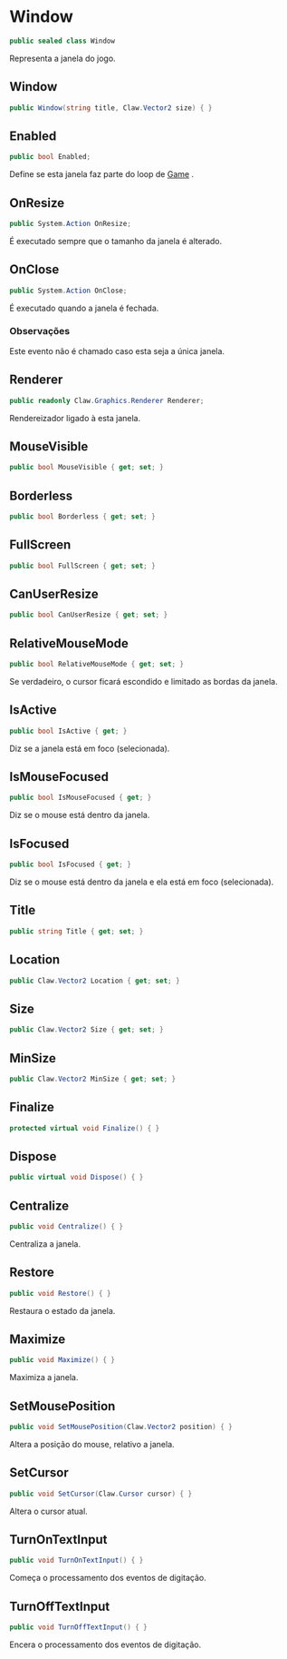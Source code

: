 # Window
```csharp
public sealed class Window
```
Representa a janela do jogo.<br />
## Window
```csharp
public Window(string title, Claw.Vector2 size) { }
```
## Enabled
```csharp
public bool Enabled;
```
Define se esta janela faz parte do loop de [Game](/api/Claw/Game.md#Game) .<br />
## OnResize
```csharp
public System.Action OnResize;
```
É executado sempre que o tamanho da janela é alterado.<br />
## OnClose
```csharp
public System.Action OnClose;
```
É executado quando a janela é fechada.<br />
### Observações
Este evento não é chamado caso esta seja a única janela.<br />
## Renderer
```csharp
public readonly Claw.Graphics.Renderer Renderer;
```
Rendereizador ligado à esta janela.<br />
## MouseVisible
```csharp
public bool MouseVisible { get; set; } 
```
## Borderless
```csharp
public bool Borderless { get; set; } 
```
## FullScreen
```csharp
public bool FullScreen { get; set; } 
```
## CanUserResize
```csharp
public bool CanUserResize { get; set; } 
```
## RelativeMouseMode
```csharp
public bool RelativeMouseMode { get; set; } 
```
Se verdadeiro, o cursor ficará escondido e limitado as bordas da janela.<br />
## IsActive
```csharp
public bool IsActive { get; } 
```
Diz se a janela está em foco (selecionada).<br />
## IsMouseFocused
```csharp
public bool IsMouseFocused { get; } 
```
Diz se o mouse está dentro da janela.<br />
## IsFocused
```csharp
public bool IsFocused { get; } 
```
Diz se o mouse está dentro da janela e ela está em foco (selecionada).<br />
## Title
```csharp
public string Title { get; set; } 
```
## Location
```csharp
public Claw.Vector2 Location { get; set; } 
```
## Size
```csharp
public Claw.Vector2 Size { get; set; } 
```
## MinSize
```csharp
public Claw.Vector2 MinSize { get; set; } 
```
## Finalize
```csharp
protected virtual void Finalize() { }
```
## Dispose
```csharp
public virtual void Dispose() { }
```
## Centralize
```csharp
public void Centralize() { }
```
Centraliza a janela.<br />
## Restore
```csharp
public void Restore() { }
```
Restaura o estado da janela.<br />
## Maximize
```csharp
public void Maximize() { }
```
Maximiza a janela.<br />
## SetMousePosition
```csharp
public void SetMousePosition(Claw.Vector2 position) { }
```
Altera a posição do mouse, relativo a janela.<br />
## SetCursor
```csharp
public void SetCursor(Claw.Cursor cursor) { }
```
Altera o cursor atual.<br />
## TurnOnTextInput
```csharp
public void TurnOnTextInput() { }
```
Começa o processamento dos eventos de digitação.<br />
## TurnOffTextInput
```csharp
public void TurnOffTextInput() { }
```
Encera o processamento dos eventos de digitação.<br />
